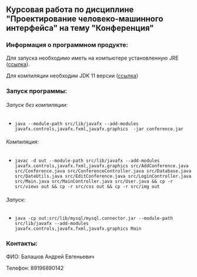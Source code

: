 ## Курсовая работа по дисциплине "Проектирование человеко-машинного интерфейса" на тему "Конференция"

### Информация о программном продукте:
Для запуска необходимо иметь на компьютере установленную JRE ([ссылка](https://www.oracle.com/ru/java/technologies/javase-jre8-downloads.html)).

Для компиляции необходим JDK 11 версии ([ссылка](https://www.oracle.com/ru/java/technologies/javase-jdk11-downloads.html))

### Запуск программы:

###### Запуск без компиляции:
* `java --module-path src/lib/javafx --add-modules javafx.controls,javafx.fxml,javafx.graphics  -jar conference.jar`

###### Компиляция:
* `javac -d out --module-path src/lib/javafx --add-modules javafx.controls,javafx.fxml,javafx.graphics src/AddConference.java src/Conference.java src/ConferenceController.java src/Database.java src/DateUtils.java src/EditConference.java src/LoginController.java src/Main.java src/MainController.java src/User.java && cp -r src/views out && cp -r src/css out && cp -r src/img out`

###### Запуск:
* `java -cp out:src/lib/mysql/mysql.connector.jar --module-path src/lib/javafx --add-modules javafx.controls,javafx.fxml,javafx.graphics Main`

### Контакты:
ФИО: Балашов Андрей Евгеньевич

Телефон: 89196890142
